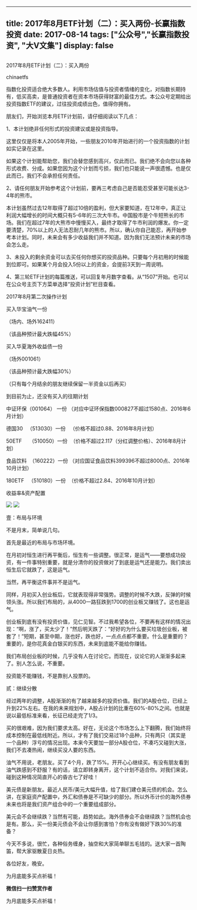 
---
title:  2017年8月ETF计划（二）：买入两份-长赢指数投资
date: 2017-08-14
tags: ["公众号","长赢指数投资", "大V文集"]
display: false
---


## 



2017年8月ETF计划（二）：买入两份




chinaetfs




指数化投资适合绝大多数人。利用市场估值与投资者情绪的变化，对指数长期持有，低买高卖，是普通投资者在资本市场获得财富的最佳方式。本公众号定期给出投资指数ETF的建议，过往投资成绩出色，值得你拥有。




<mpvoice frameborder="0" class="res_iframe js_editor_audio audio_iframe" src="/cgi-bin/readtemplate?t=tmpl/audio_tmpl&amp;name=%E3%81%84%E3%81%A4%E3%82%82%E4%BD%95%E5%BA%A6%E3%81%A7%E3%82%82&amp;play_length=03:18" low_size="390.11" source_size="390.1" high_size="1551.2" name="いつも何度でも" play_length="198000" voice_encode_fileid="MzIwMTIzNDMwNF8yNjUzNDA4NTgw"></mpvoice>





朋友们，开始浏览本月ETF计划前，请仔细阅读以下几点：



1、本计划绝非任何形式的投资建议或是投资指导。



这里仅仅是将本人2005年开始，一些朋友2010年开始进行的一个投资指数的计划如实记录在这里。



如果这个计划能帮助您，我们会替您感到高兴，仅此而已。我们绝不会向您以各种形式收费、分成。如果您因为这个计划而亏损，我们也只能说一声很遗憾。也是仅此而已，我们不会承担任何责任。



2、请任何朋友开始参考这个计划前，要再三考虑自己是否能忍受甚至可能长达3-4年的熊市。



本计划虽然过去12年取得了超过10倍的盈利，但大家要知道，在12年中，真正让利润大幅增长的时间大概只有5-6年的三次大牛市。中国股市是个牛短熊长的市场。我们在超过7年的大熊市中慢慢买入，最终才取得了牛市利润的爆发。你一定要清楚，70%以上的人无法忍耐几年的熊市。所以，确认你自己能忍，再开始参考本计划。同时，未来会有多少收益我们并不知道。因为我们无法预计未来的市场会怎么走。



3、未投入的剩余资金可以去买任何你想买的投资品种。只要每个月初用的时候能到位即可。如果某个月会投入5份以上的资金，会提前3天到一周说明。



4、第三轮ETF计划的每篇推送，可以回复年月数字查看。从“1507”开始。也可以在公众号主页下方菜单选择“投资计划”栏目查看。







2017年8月第二次操作计划





买入华宝油气一份

（场内、场外162411）

（该品种预计最大跌幅45%）



买入华夏海外收益债一份

（场外001061）

（该品种预计最大跌幅30%）





（只有每个月结余的朋友继续保留一半资金以后再买）









到目前为止，还没有买入的往期计划

中证环保（001064） 一份 （对应中证环保指数000827不超过1580点、2016年6月计划）

德国30&nbsp;&nbsp; （513030）一份&nbsp;&nbsp; （价格不超过0.88、2016年8月计划）



50ETF&nbsp;&nbsp;&nbsp;&nbsp; （510050）一份&nbsp; （价格不超过2.117（分红调整价格）、2016年8月计划）

食品饮料&nbsp; （160222）一份 （对应国证食品饮料399396不超过8000点、2016年10月计划）

180ETF&nbsp;&nbsp; （510180）一份&nbsp; （价格不超过2.84、2016年10月计划）







收益率&amp;资产配置



<img data-s="300,640" data-type="png" src="http://mmbiz.qpic.cn/mmbiz_png/SEPick5M9xjOKNzTazBWHKhlEguEC2AiavgEPfZJVZm4SzuUgqt6ZjrJbrRLMicjsRhX4akMg8dT9DD8Ieh5MVW5g/0?wx_fmt=png" class="" data-ratio="1.632047477744807" data-w="337"/>



<img data-s="300,640" data-type="png" src="http://mmbiz.qpic.cn/mmbiz_png/SEPick5M9xjOKNzTazBWHKhlEguEC2Aiavic1YT4C7lSTEyWiaEyu0AakjXQQnfiaDX7JVicibyuPUSfz6om5jgbytPcg/0?wx_fmt=png" class="" data-ratio="0.6185567010309279" data-w="679"/>









壹：布局与环境

不是月末，简单说几句。



首先是最近的布局与市场环境。



在月初对恒生进行再平衡后，恒生有一些调整。很正常，是运气——要想成功投资，有一件事特别重要，就是分清你的投资做对了到底是运气还是能力。我们卖出恒生后它就跌了，这是运气。



当然，再平衡这件事并不是运气。



同样，月初买入创业板后，它就表现得非常强势。调整的时候不大跌，反弹的时候领头涨。所以我们布局的，从4000一路狂跌到1700的创业板又赚钱了。这也是运气。



创业板到底有没有投资价值，见仁见智。不过我希望各位，不要再有这样的情况出现：“啊，涨了，买太少了！”然后明天跌了：“好好的为什么要买垃圾创业板，被套了！”短期，甚至中期，涨也好，跌也好，一点点点都不重要。什么是重要的？重要的，是你花真金白银买的东西，未来到底能不能给你赚钱。



我们布局创业板的时候，几乎没有人在讨论它。而现在，议论它的人渐渐多起来了。别人怎么说，不重要。



投资能不能赚钱，不是靠别人投票的。





贰：继续分散

经过两年的调整，A股渐渐的有了越来越多的投资价值。我们的A股仓位，已经上升到22%左右。在我的未来规划中，A股占计划的比重在60%-80%之间。也就是说以最低标准来看，长征已经走完了1/3。



买的很艰难，因为我们要求太高。好在，无论这个市场怎么上下翻腾，我们始终将成本控制在最低线附近。所以，才有了我们交易过18个品种，只有两只（其实是一个品种）浮亏的情况出现。本来今天要加一部分A股仓位，不凑巧又碰到大涨，我们不去凑热闹，继续买没人要的东西。



油气不用说，老朋友。买了4个月，跌了15%。开开心心继续买。有没有朋友看到油气跌感到不舒服？有的话，请立即转身离开，这个计划不适合你。对我们来说，碰到这种情况简直开心的昏古七了好哇！



美元债是新朋友。最近人民币/美元大幅升值，给了我们建仓美元债的机会。怎么讲，在家庭资产配置中，外汇和债券是不可缺少的部分。所以外币计价的海外债券未来也将是我们资产组合中的一个重要组成部分。



美元会不会继续跌？当然有可能，趋势如此。海外债券会不会继续跌？当然机会也是有。那么，买一份美元债会不会让你感到害怕？你有没有做好下跌30%的准备？



今天不多说，很忙，各种俗务缠身，抽空和大家简单聊五毛钱的。送大家一首陶笛，帮大家驱散夏日炎热。



各位好友，晚安。











为月底能多买点祈福！


**微信扫一扫赞赏作者**






为月底能多买点祈福！








